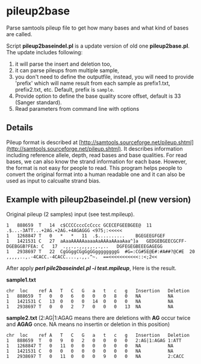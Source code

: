 pileup2base
===========

Parse samtools pileup file to get how many bases and what kind of bases are called.

Script **pileup2baseindel.pl** is a update version of old one **pileup2base.pl**. The update includes following:
  
  1. it will parse the insert and deletion too, 
  2. it can parse pileups from multiple sample,
  3. you don't need to define the outputfile, instead, you will need to provide 'prefix' which will name result from each sample as prefix1.txt, prefix2.txt, etc. Default, prefix is `sample`.
  4. Provide option to define the base quality score offset, default is 33 (Sanger standard).
  5. Read parameters from command line with options

Details
-------------------

Pileup format is described at [http://samtools.sourceforge.net/pileup.shtml](http://samtools.sourceforge.net/pileup.shtml). It describes information including reference allele, depth, read bases and base qualities. For read bases, we can also know the strand information for each base. However, the format is not easy for people to read. This program helps people to convert the original format into a human readable one and it can also be used as input to calcualte strand bias.


## Example with pileup2baseindel.pl (new version)
Original pileup (2 samples) input (see test.mpileup).
```
1	888659	T	14	c$CCCCcccCcCccc	GCECEFGEEBGEE@	11	.$...-3ATT...+2AG.+2AG.+4AGAGGG	<975;:<<<<<
1	1268847	T	0	*	*	11	.$..........	BGEGEEGFGEF
1	1421531	C	27	aAaaAAAAAaaaaAaAAAaAAaaAaa^]a	GEDGEBGEECGCFF-DGEBGGB?FEA:	C	17	.,,.,.,,,,,.,.,..	DGFEGEGBEEEGAGEGG
1	2938697	T	22	CgGGggCGgGgGGggggggggG	#G=:CG#5E@E#:#A##?@C#E	20	,,,,,..,.-4CACC.-4CACC....,.,,.^~.	==<<<<<<<<<<<::<;2<<

```
After apply ***perl pile2baseindel.pl -i test.mpileup***, Here is the result.


**sample1.txt**
```
chr  loc	ref	A	T	C	G	a	t	c	g	Insertion	Deletion
1	888659	T	0	0	6	0	0	0	8	0	NA			NA
1	1421531	C	13	0	0	0	14	0	0	0	NA			NA
1	2938697	T	0	0	2	7	0	0	0	13	NA			NA
```

**sample2.txt** (2:AG|1:AGAG means there are deletions with **AG** occur twice and **AGAG** once. NA means no insertin or deletion in this position)
```
chr  loc	ref	A	T	C	G	a	t	c	g	Insertion	Deletion
1	888659	T	0	9	0	2	0	0	0	0	2:AG|1:AGAG	1:ATT
1	1268847	T	0	11	0	0	0	0	0	0	NA			NA
1	1421531	C	0	0	0	0	0	0	0	0	NA			NA
1	2938697	T	0	11	0	0	0	9	0	0	NA			2:CACC
```
